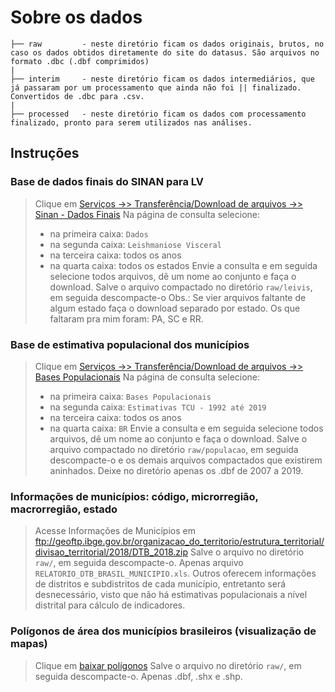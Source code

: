
# Sobre os dados


    ├── raw         - neste diretório ficam os dados originais, brutos, no caso os dados obtidos diretamente do site do datasus. São arquivos no formato .dbc (.dbf comprimidos)
    |
    ├── interim     - neste diretório ficam os dados intermediários, que já passaram por um processamento que ainda não foi || finalizado. Convertidos de .dbc para .csv.
    |
    ├── processed   - neste diretório ficam os dados com processamento finalizado, pronto para serem utilizados nas análises.

## Instruções

### Base de dados finais do SINAN para LV
> Clique em [Serviços ->> Transferência/Download de arquivos ->> Sinan - Dados Finais](http://www2.datasus.gov.br/DATASUS/index.php?area=0901&item=1&acao=41) 
> Na página de consulta selecione:
> - na primeira caixa: `Dados`
> - na segunda caixa: `Leishmaniose Visceral`
> - na terceira caixa: todos os anos
> - na quarta caixa: todos os estados
> Envie a consulta e em seguida selecione todos arquivos, dê um nome ao conjunto e faça o download.
> Salve o arquivo compactado no diretório `raw/leivis`, em seguida descompacte-o
> Obs.: Se vier arquivos faltante de algum estado faça o download separado por estado.
> Os que faltaram pra mim foram: PA, SC e RR.

### Base de estimativa populacional dos municípios
> Clique em [Serviços ->> Transferência/Download de arquivos ->> Bases Populacionais](http://www2.datasus.gov.br/DATASUS/index.php?area=0901&item=1&acao=35&pad=31655) 
> Na página de consulta selecione:
> - na primeira caixa: `Bases Populacionais`
> - na segunda caixa: `Estimativas TCU - 1992 até 2019`
> - na terceira caixa: todos os anos
> - na quarta caixa: `BR`
> Envie a consulta e em seguida selecione todos arquivos, dê um nome ao conjunto e faça o download.
> Salve o arquivo compactado no diretório `raw/populacao`, em seguida descompacte-o e os demais arquivos compactados que existirem aninhados. Deixe no diretório apenas os .dbf de 2007 a 2019.

### Informações de municípios: código, microrregião, macrorregião, estado
> Acesse Informações de Municípios em ftp://geoftp.ibge.gov.br/organizacao_do_territorio/estrutura_territorial/divisao_territorial/2018/DTB_2018.zip 
> Salve o arquivo no diretório `raw/`, em seguida descompacte-o. Apenas arquivo `RELATORIO_DTB_BRASIL_MUNICIPIO.xls`. Outros oferecem informações de distritos e subdistritos de cada município, entretanto será desnecessário, visto que não há estimativas populacionais a nível distrital para cálculo de indicadores.


### Polígonos de área dos municípios brasileiros (visualização de mapas)
> Clique em [baixar polígonos](https://geoftp.ibge.gov.br/organizacao_do_territorio/malhas_territoriais/malhas_municipais/municipio_2020/Brasil/BR/BR_Municipios_2020.zip)
> Salve o arquivo no diretório `raw/`, em seguida descompacte-o. Apenas .dbf, .shx e .shp.
